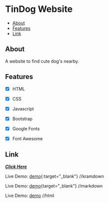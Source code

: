 # TinDog Website

- [About](#about)
- [Features](#Features)
- [Link](#Link)





## About

A website to find cute dog's nearby.
## Features

- [x]  HTML
- [x]  CSS
- [x]  Javascript
- [x]  Bootstrap
- [x]  Google Fonts
- [x]  Font Awesome


## Link

 <a href="https://noson5434.github.io/TinDog/" target="_blank"> ***Click Here*** </a>
 
Live Demo: [demo](https://example.com){:target="_blank"} //kramdown

Live Demo: [demo](https://example.com){target="_blank"} //markdown

Live Demo: <a href="https://example.com" target="_blank">demo</a> //html
